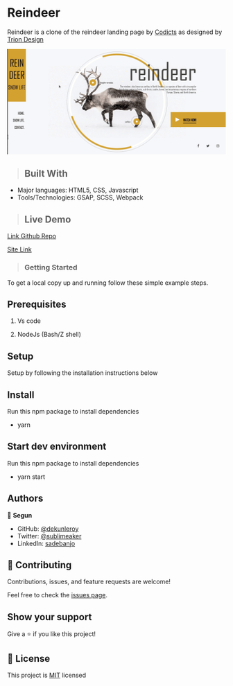 # Reindeer

Reindeer is a clone of the reindeer landing page by [Codicts](https://github.com/codicts) as
designed by [Trion Design](https://dribbble.com/trionndesign)

![screenshot](./assets/reindeer.gif)

> ## Built With

- Major languages: HTML5, CSS, Javascript
- Tools/Technologies: GSAP, SCSS, Webpack

> ## Live Demo

[Link Github Repo](https://github.com/dekunleroy/reindeer-landing)

[Site Link](https://reindeer-landing.netlify.app)

> ### Getting Started

To get a local copy up and running follow these simple example steps.

## Prerequisites

1. Vs code

2. NodeJs (Bash/Z shell)

## Setup

Setup by following the installation instructions below

## Install

Run this npm package to install dependencies

- yarn

## Start dev environment

Run this npm package to install dependencies

- yarn start

## Authors

👤 **Segun**

- GitHub: [@dekunleroy](https://github.com/dekunleroy)
- Twitter: [@sublimeaker](https://twitter.com/sublimeaker)
- LinkedIn: [sadebanjo](https://www.linkedin.com/in/sadebanjo/)

## 🤝 Contributing

Contributions, issues, and feature requests are welcome!

Feel free to check the [issues page](https://github.com/dekunleroy/reindeer-landing/issues/).

## Show your support

Give a ⭐️ if you like this project!

## 📝 License

This project is [MIT](https://mit-license.org/) licensed
